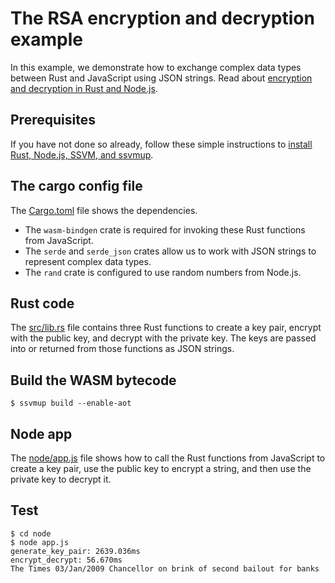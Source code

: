 # The RSA encryption and decryption example

In this example, we demonstrate how to exchange complex data types between Rust and JavaScript using JSON strings. Read about [encryption and decryption in Rust and Node.js](https://www.secondstate.io/articles/encryption-and-decryption/).

## Prerequisites

If you have not done so already, follow these simple instructions to [install Rust, Node.js, SSVM, and ssvmup](https://www.secondstate.io/articles/setup-rust-nodejs/).

## The cargo config file

The [Cargo.toml](Cargo.toml) file shows the dependencies. 

* The `wasm-bindgen` crate is required for invoking these Rust functions from JavaScript.
* The `serde` and `serde_json` crates allow us to work with JSON strings to represent complex data types.
* The `rand` crate is configured to use random numbers from Node.js.

## Rust code

The [src/lib.rs](src/lib.rs) file contains three Rust functions to create a key pair, encrypt with the public key, and decrypt with the private key. The keys are passed into or returned from those functions as JSON strings.

## Build the WASM bytecode

```
$ ssvmup build --enable-aot
```

## Node app

The [node/app.js](node/app.js) file shows how to call the Rust functions from JavaScript to create a key pair, use the public key to encrypt a string, and then use the private key to decrypt it.

## Test

```
$ cd node
$ node app.js
generate_key_pair: 2639.036ms
encrypt_decrypt: 56.670ms
The Times 03/Jan/2009 Chancellor on brink of second bailout for banks
```
